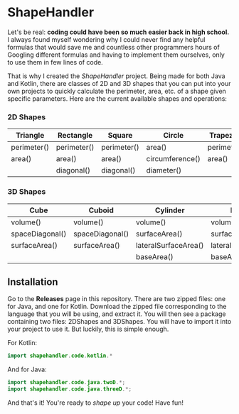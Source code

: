 # ShapeHandler

Let's be real: <b>coding could have been so much easier back in high school.</b> I always found myself wondering why I could never find any helpful formulas that would save me and countless other programmers hours of Googling different formulas and having to implement them ourselves, only to use them in few lines of code.

That is why I created the <i>ShapeHandler</i> project.  Being made for both Java and Kotlin, there are classes of 2D and 3D shapes that you can put into your own projects to quickly calculate the perimeter, area, etc. of a shape given specific parameters. Here are the current available shapes and operations:

### 2D Shapes
| Triangle    | Rectangle   | Square      | Circle          | Trapezoid   | Ellipse         | Parallelogram | Kite        | Polygon     |
|-------------|-------------|-------------|-----------------|-------------|-----------------|---------------|-------------|-------------|
| perimeter() | perimeter() | perimeter() | area()          | perimeter() | area()          | perimeter()   | perimeter() | perimeter() |
| area()      | area()      | area()      | circumference() | area()      | circumference() | area()        | area()      |             |
|             | diagonal()  | diagonal()  | diameter()      |             |                 |               |             |             |

### 3D Shapes
| Cube            | Cuboid          | Cylinder             | Pyramid              | Sphere        |
|-----------------|-----------------|----------------------|----------------------|---------------|
| volume()        | volume()        | volume()             | volume()             | volume()      |
| spaceDiagonal() | spaceDiagonal() | surfaceArea()        | surfaceArea()        | diameter()    |
| surfaceArea()   | surfaceArea()   | lateralSurfaceArea() | lateralSurfaceArea() | surfaceArea() |
|                 |                 | baseArea()           | baseArea()           |               |

## Installation
Go to the <b>Releases</b> page in this repository. There are two zipped files: one for Java, and one for Kotlin. Download the zipped file corresponding to the language that you will be using, and extract it. 
You will then see a package containing two files: 2DShapes and 3DShapes. You will have to import it into your project to use it. But luckily, this is simple enough.

For Kotlin:
``` kt
import shapehandler.code.kotlin.*
```


And for Java:
``` java
import shapehandler.code.java.twoD.*;
import shapehandler.code.java.threeD.*;
```

And that's it! You're ready to <i>shape up</i> your code!
 Have fun!
